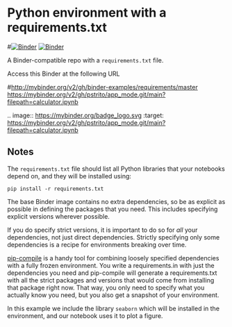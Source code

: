# Python environment with a requirements.txt

#[![Binder](http://mybinder.org/badge_logo.svg)](http://mybinder.org/v2/gh/binder-examples/requirements/master)
[![Binder](https://mybinder.org/badge_logo.svg)](https://mybinder.org/v2/gh/pstrito/app_mode.git/main?filepath=calculator.ipynb)

A Binder-compatible repo with a `requirements.txt` file.

Access this Binder at the following URL

#http://mybinder.org/v2/gh/binder-examples/requirements/master
https://mybinder.org/v2/gh/pstrito/app_mode.git/main?filepath=calculator.ipynb

.. image:: https://mybinder.org/badge_logo.svg
 :target: https://mybinder.org/v2/gh/pstrito/app_mode.git/main?filepath=calculator.ipynb

## Notes
The `requirements.txt` file should list all Python libraries that your notebooks
depend on, and they will be installed using:

```
pip install -r requirements.txt
```

The base Binder image contains no extra dependencies, so be as
explicit as possible in defining the packages that you need. This includes
specifying explicit versions wherever possible.

If you do specify strict versions, it is important to do so for *all*
your dependencies, not just direct dependencies.
Strictly specifying only some dependencies is a recipe for environments
breaking over time.

[pip-compile](https://github.com/jazzband/pip-tools/) is a handy
tool for combining loosely specified dependencies with a fully frozen environment.
You write a requirements.in with just the dependencies you need
and pip-compile will generate a requirements.txt with all the strict packages and versions that would come from installing that package right now.
That way, you only need to specify what you actually know you need,
but you also get a snapshot of your environment.

In this example we include the library `seaborn` which will be installed in
the environment, and our notebook uses it to plot a figure.
